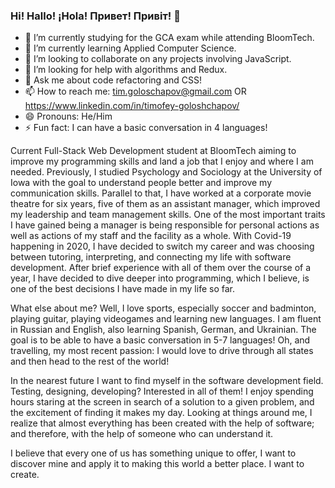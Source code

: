 ### Hi! Hallo! ¡Hola! Привет! Привіт!  👋


- 🔭 I’m currently studying for the GCA exam while attending BloomTech.
- 🌱 I’m currently learning Applied Computer Science.
- 👯 I’m looking to collaborate on any projects involving JavaScript.
- 🤔 I’m looking for help with algorithms and Redux.
- 💬 Ask me about code refactoring and CSS!
- 📫 How to reach me: tim.goloschapov@gmail.com OR https://www.linkedin.com/in/timofey-goloshchapov/ 
- 😄 Pronouns: He/Him
- ⚡ Fun fact: I can have a basic conversation in 4 languages!

Current Full-Stack Web Development student at BloomTech aiming to improve my programming skills and land a job that I enjoy and where I am needed. Previously, I studied Psychology and Sociology at the University of Iowa with the goal to understand people better and improve my communication skills. Parallel to that, I have worked at a corporate movie theatre for six years, five of them as an assistant manager, which improved my leadership and team management skills. One of the most important traits I have gained being a manager is being responsible for personal actions as well as actions of my staff and the facility as a whole. With Covid-19 happening in 2020, I have decided to switch my career and was choosing between tutoring, interpreting, and connecting my life with software development. After brief experience with all of them over the course of a year, I have decided to dive deeper into programming, which I believe, is one of the best decisions I have made in my life so far. 

What else about me? Well, I love sports, especially soccer and badminton, playing guitar, playing videogames and learning new languages. I am fluent in Russian and English, also learning Spanish, German, and Ukrainian. The goal is to be able to have a basic conversation in 5-7 languages! Oh, and travelling, my most recent passion: I would love to drive through all states and then head to the rest of the world!

In the nearest future I want to find myself in the software development field. Testing, designing, developing? Interested in all of them! I enjoy spending hours staring at the screen in search of a solution to a given problem, and the excitement of finding it makes my day. Looking at things around me, I realize that almost everything has been created with the help of software; and therefore, with the help of someone who can understand it. 

I believe that every one of us has something unique to offer, I want to discover mine and apply it to making this world a better place. I want to create. 

